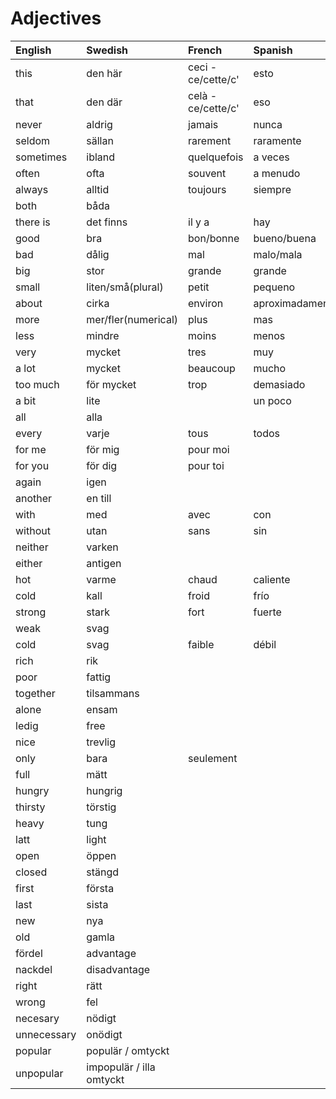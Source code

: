 # Adjectives

| English     | Swedish                  | French             | Spanish         | Portugese         | Italian         |
| :---------- | :----------------------- | :----------------- | :-------------- | :---------------- | :-------------- |
| this        | den här                  | ceci - ce/cette/c' | esto            |                   |                 |
| that        | den där                  | celà - ce/cette/c' | eso             |                   |                 |
| never       | aldrig                   | jamais             | nunca           |                   |                 |
| seldom      | sällan                   | rarement           | raramente       |                   |                 |
| sometimes   | ibland                   | quelquefois        | a veces         |                   |                 |
| often       | ofta                     | souvent            | a menudo        |                   |                 |
| always      | alltid                   | toujours           | siempre         | sempre            | sempre          |
| both        | båda                     |                    |                 |                   |                 |
| there is    | det finns                | il y a             | hay             |                   |                 |
| good        | bra                      | bon/bonne          | bueno/buena     | bom/boa/bons/boas | buono           |
| bad         | dålig                    | mal                | malo/mala       | mau               | cattivo/cattiva |
| big         | stor                     | grande             | grande          |                   |                 |
| small       | liten/små(plural)        | petit              | pequeno         |                   |                 |
| about       | cirka                    | environ            | aproximadamente |                   |                 |
| more        | mer/fler(numerical)      | plus               | mas             |                   |                 |
| less        | mindre                   | moins              | menos           |                   |                 |
| very        | mycket                   | tres               | muy             | muito             | molto           |
| a lot       | mycket                   | beaucoup           | mucho           |                   |                 |
| too much    | för mycket               | trop               | demasiado       |                   | troppo          |
| a bit       | lite                     |                    | un poco         |                   |                 |
| all         | alla                     |                    |                 |                   |                 |
| every       | varje                    | tous               | todos           |                   |                 |
| for me      | för mig                  | pour moi           |                 |                   |                 |
| for you     | för dig                  | pour toi           |                 |                   |                 |
| again       | igen                     |                    |                 |                   |                 |
| another     | en till                  |                    |                 |                   |                 |
| with        | med                      | avec               | con             |                   |                 |
| without     | utan                     | sans               | sin             |                   |                 |
| neither     | varken                   |                    |                 |                   |                 |
| either      | antigen                  |                    |                 |                   |                 |
| hot         | varme                    | chaud              | caliente        |                   |                 |
| cold        | kall                     | froid              | frío            |                   |                 |
| strong      | stark                    | fort               | fuerte          |                   |                 |
| weak        | svag                     |
| cold        | svag                     | faible             | débil           |                   |                 |
| rich        | rik                      |                    |                 |                   |                 |
| poor        | fattig                   |                    |                 |                   |                 |
| together    | tilsammans               |                    |                 |                   |                 |
| alone       | ensam                    |                    |                 |                   |                 |
| ledig       | free                     |                    |                 |                   |                 |
| nice        | trevlig                  |                    |                 |                   |                 |
| only        | bara                     | seulement          |                 |                   |                 |
| full        | mätt                     |                    |                 |                   |                 |
| hungry      | hungrig                  |                    |                 |                   |                 |
| thirsty     | törstig                  |                    |                 |                   |                 |
| heavy       | tung                     |                    |                 |                   |                 |
| latt        | light                    |                    |                 |                   |                 |
| open        | öppen                    |                    |                 |                   |                 |
| closed      | stängd                   |                    |                 |                   |                 |
| first       | första                   |                    |                 |                   |                 |
| last        | sista                    |                    |                 |                   |                 |
| new         | nya                      |                    |                 |                   |                 |
| old         | gamla                    |                    |                 |                   |                 |
| fördel      | advantage                |                    |                 |                   |                 |
| nackdel     | disadvantage             |                    |                 |                   |                 |
| right       | rätt                     |                    |                 |                   |                 |
| wrong       | fel                      |
| necesary    | nödigt                   |                    |
| unnecessary | onödigt                  |
| popular     | populär / omtyckt        |
| unpopular   | impopulär / illa omtyckt |
